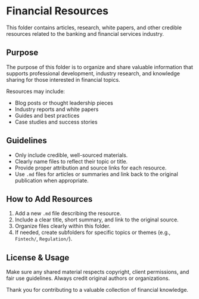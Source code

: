 # Financial Resources

This folder contains articles, research, white papers, and other credible resources related to the banking and financial services industry.

## Purpose

The purpose of this folder is to organize and share valuable information that supports professional development, industry research, and knowledge sharing for those interested in financial topics.

Resources may include:
- Blog posts or thought leadership pieces
- Industry reports and white papers
- Guides and best practices
- Case studies and success stories

## Guidelines

- Only include credible, well-sourced materials.
- Clearly name files to reflect their topic or title.
- Provide proper attribution and source links for each resource.
- Use `.md` files for articles or summaries and link back to the original publication when appropriate.

## How to Add Resources

1. Add a new `.md` file describing the resource.
2. Include a clear title, short summary, and link to the original source.
3. Organize files clearly within this folder.
4. If needed, create subfolders for specific topics or themes (e.g., `Fintech/`, `Regulation/`).

## License & Usage

Make sure any shared material respects copyright, client permissions, and fair use guidelines. Always credit original authors or organizations.

Thank you for contributing to a valuable collection of financial knowledge.
